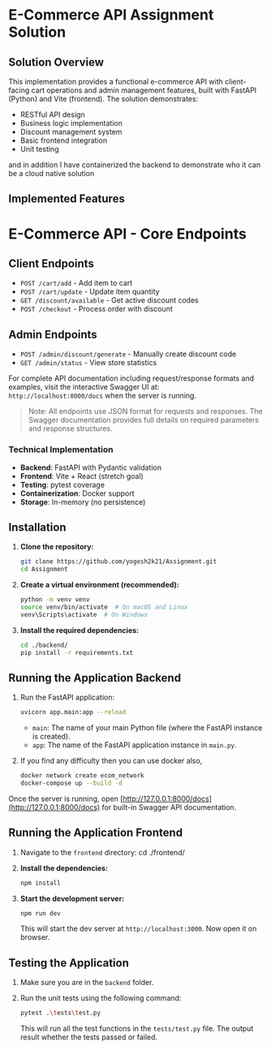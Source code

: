 # E-Commerce API Assignment Solution

## Solution Overview
This implementation provides a functional e-commerce API with client-facing cart operations and admin management features, built with FastAPI (Python) and Vite (frontend). The solution demonstrates:

- RESTful API design
- Business logic implementation
- Discount management system
- Basic frontend integration
- Unit testing

and in addition I have containerized the backend to demonstrate who it can be a cloud native solution
## Implemented Features
# E-Commerce API - Core Endpoints

## Client Endpoints
- `POST /cart/add` - Add item to cart
- `POST /cart/update` - Update item quantity
- `GET /discount/available` - Get active discount codes 
- `POST /checkout` - Process order with discount

## Admin Endpoints
- `POST /admin/discount/generate` - Manually create discount code
- `GET /admin/status` - View store statistics

For complete API documentation including request/response formats and examples, visit the interactive Swagger UI at:  
`http://localhost:8000/docs` when the server is running.

> Note: All endpoints use JSON format for requests and responses. The Swagger documentation provides full details on required parameters and response structures.

### Technical Implementation
- **Backend**: FastAPI with Pydantic validation
- **Frontend**: Vite + React (stretch goal)
- **Testing**: pytest coverage
- **Containerization**: Docker support
- **Storage**: In-memory (no persistence)

## Installation

1.  **Clone the repository:**
    ```bash
    git clone https://github.com/yogesh2k21/Assignment.git
    cd Assignment
    ```

2.  **Create a virtual environment (recommended):**
    ```bash
    python -m venv venv
    source venv/bin/activate  # On macOS and Linux
    venv\Scripts\activate  # On Windows
    ```

3.  **Install the required dependencies:**
    ```bash
    cd ./backend/
    pip install -r requirements.txt
    ```

## Running the Application Backend

1.  Run the FastAPI application:
    ```bash
    uvicorn app.main:app --reload     
    ```

    * `main`: The name of your main Python file (where the FastAPI instance is created).
    * `app`: The name of the FastAPI application instance in `main.py`.

2. If you find any difficulty then you can use docker also,
   ```bash
   docker network create ecom_network
   docker-compose up --build -d
   ```

Once the server is running, open [http://127.0.0.1:8000/docs](http://127.0.0.1:8000/docs) for built-in Swagger API documentation.

## Running the Application Frontend
1.  Navigate to the `frontend` directory:
cd ./frontend/

2.  **Install the dependencies:**
    ```bash
    npm install

2.  **Start the development server:**
    ```bash
    npm run dev
    ```

    This will start the dev server at `http://localhost:3000`. Now open it on browser.



## Testing the Application

1.  Make sure you are in the `backend` folder.

2.  Run the unit tests using the following command:
    ```bash
    pytest .\tests\test.py
    ```

    This will run all the test functions in the `tests/test.py` file. The output result whether the tests passed or failed.
